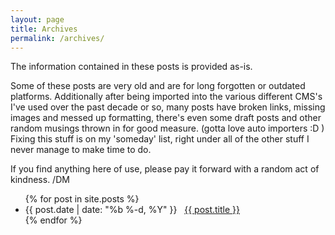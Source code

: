 ```yaml
---
layout: page
title: Archives
permalink: /archives/
---
```


<p>The information contained in these posts is provided as-is.</p> 
<p>Some of these posts are very old and are for long forgotten or outdated platforms. Additionally after being imported into the various different CMS's I've used over the past decade or so, many posts have broken links, missing images and messed up formatting, there's even some draft posts and other random musings thrown in for good measure. (gotta love auto importers :D ) Fixing this stuff is on my 'someday' list, right under all of the other stuff I never manage to make time to do.</p>
<p>If you find anything here of use, please pay it forward with a random act of kindness. /DM</p>
<ul class="posts">
  {% for post in site.posts %}
    <li>
      <span class="post-date">{{ post.date | date: "%b %-d, %Y" }}</span>&nbsp;&nbsp;
      <a href="{{ post.url | relative_url }}">{{ post.title }}</a>
    </li>
  {% endfor %}
</ul>
